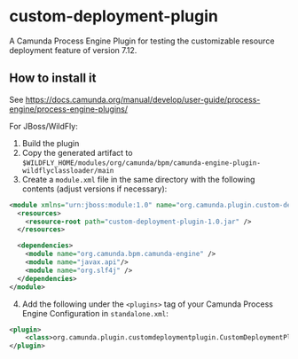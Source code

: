 # custom-deployment-plugin
A Camunda Process Engine Plugin for testing the customizable resource deployment feature of version 7.12.

## How to install it

See https://docs.camunda.org/manual/develop/user-guide/process-engine/process-engine-plugins/

For JBoss/WildFly:

1. Build the plugin
2. Copy the generated artifact to `$WILDFLY_HOME/modules/org/camunda/bpm/camunda-engine-plugin-wildflyclassloader/main`
3. Create a `module.xml` file in the same directory with the following contents (adjust versions if necessary):

```xml
<module xmlns="urn:jboss:module:1.0" name="org.camunda.plugin.custom-deployment-plugin">
  <resources>
    <resource-root path="custom-deployment-plugin-1.0.jar" />
  </resources>

  <dependencies>
  	<module name="org.camunda.bpm.camunda-engine" />
    <module name="javax.api"/>
    <module name="org.slf4j" />
  </dependencies>
</module>
```

4. Add the following under the `<plugins>` tag of your Camunda Process Engine Configuration in `standalone.xml`:

```xml
<plugin>
    <class>org.camunda.plugin.customdeploymentplugin.CustomDeploymentPlugin</class>
</plugin>
```
